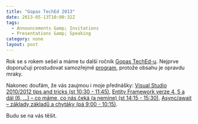 ```yaml
---
title: "Gopas TechEd 2013"
date: 2013-05-13T10:00:32Z
tags:
  - Announcements &amp; Invitations
  - Presentations &amp; Speaking
category: none
layout: post
---
```

Rok se s rokem sešel a máme tu další ročník [Gopas TechEd-u][1]. Nejprve doporučuji prostudovat samozřejmě [program][2], protože obsahu je opravdu mraky.

<!-- excerpt -->

Nakonec doufám, že vás zaujmou i moje přednášky: [Visual Studio 2010/2012 tips and tricks (st 10:30 - 11:45)][3], [Entity Framework verze 4, 5 a dál (6, ...) – co máme, co nás čeká (a nemine) (st 14:15 - 15:30)][4], [Async/await – základy základů a chytáky (pá 9:00 - 10:15)][5].

Budu se na vás těšit.

[1]: http://www.teched.cz
[2]: http://www.teched.cz/Program/
[3]: http://www.teched.cz/Prednasky/Mix-Hall#Visual-Studio-2010-2012-tips-and-tricks
[4]: http://www.teched.cz/Prednasky/DevCon-Hall#Entity-Framework-verze-4-5-a-dal-6-co-mame-co-nas-ceka-a-nemine
[5]: http://www.teched.cz/Prednasky/Geek-Hall#Async-await-zaklady-zakladu-a-chytaky